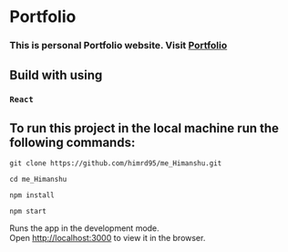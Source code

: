 # Portfolio

### This is personal Portfolio website. Visit [Portfolio](https://himanshu-dwivedi.netlify.app/)

## Build with using
### `React `

## To run this project in the local machine run the following commands:
```
git clone https://github.com/himrd95/me_Himanshu.git
```
```
cd me_Himanshu
```
```
npm install
```
``` 
npm start
```

Runs the app in the development mode.\
Open [http://localhost:3000](http://localhost:3000) to view it in the browser.

